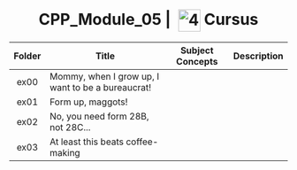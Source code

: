 <!--HEADER-->
<h1 align="center"> CPP_Module_05 | 
  <picture>
  <source media="(prefers-color-scheme: dark)" srcset="https://cdn.simpleicons.org/42/white">
  <img alt="42" width=40 align="center" src="https://cdn.simpleicons.org/42/Black">
 </picture>
 Cursus 
  <!--<img alt="Complete" src="https://raw.githubusercontent.com/Mqxx/GitHub-Markdown/main/blockquotes/badge/dark-theme/complete.svg">-->
</h1>
<!--FINISH HEADER-->

| Folder | Title | Subject Concepts | Description |
|:---:|---|:---:|:---:|
| ex00 | Mommy, when I grow up, I want to be a bureaucrat! |  |  |
| ex01 | Form up, maggots! |  |  |
| ex02 | No, you need form 28B, not 28C... |  |  |
| ex03 | At least this beats coffee-making |  |  |